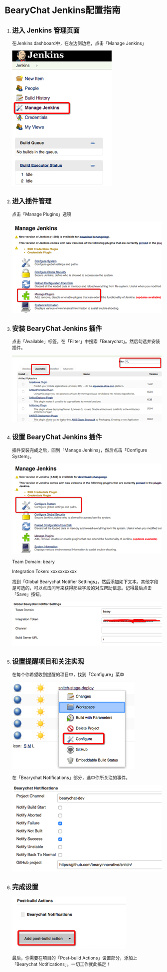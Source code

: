 # BearyChat Jenkins配置指南

1.  ## 进入 Jenkins 管理页面

    在Jenkins dashboard中，在左边侧边栏，点击「Manage Jenkins」

    ![](/images/tutorial/jenkins_manage.png)

2.  ## 进入插件管理

    点击「Manage Plugins」选项

    ![](/images/tutorial/jenkins_manage_plugins.png)

3.  ## 安装 BearyChat Jenkins 插件

    点击「Available」标签，在「Filter」中搜索「Bearychat」。然后勾选并安装插件。

    ![](/images/tutorial/jenkins_install_plugin.png)

4.  ## 设置 BearyChat Jenkins 插件

    插件安装完成之后，回到「Manage Jenkins」，然后点击「Configure System」。

    ![](/images/tutorial/jenkins_configure_system.png)

    Team Domain: beary

    Integration Token: xxxxxxxxxxx

    找到「Global Bearychat Notifier Settings」，然后添加如下文本。其他字段是可选的，可以点击问号来获得那些字段的对应帮助信息。记得最后点击「Save」按钮。

    ![](/images/tutorial/jenkins_global_bearychat_settings.png)

5.  ## 设置提醒项目和关注实现

    在每个你希望收到提醒的项目中，找到「Configure」菜单

    ![](/images/tutorial/jenkins_configure_project.png)

    在「Bearychat Notifications」部分，选中你所关注的事件。

    ![](/images/tutorial/jenkins_bearychat_notifications.png)

7.  ## 完成设置

    ![](/images/tutorial/jenkins_post_build_actions.png)

    最后，你需要在项目的「Post-build Actions」设置部分，添加上「Bearychat Notifications」。一切工作就此搞定！
